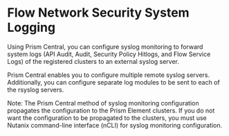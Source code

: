 # Flow Network Security System Logging

Using Prism Central, you can configure syslog monitoring to forward system logs (API Audit, Audit, Security Policy Hitlogs, and Flow Service Logs) of the registered clusters to an external syslog server. 

Prism Central enables you to configure multiple remote syslog servers. Additionally, you can configure separate log modules to be sent to each of the rsyslog servers.

Note: The Prism Central method of syslog monitoring configuration propagates the configuration to the Prism Element clusters. If you do not want the configuration to be propagated to the clusters, you must use Nutanix command-line interface (nCLI) for syslog monitoring configuration.